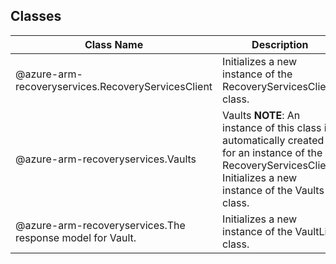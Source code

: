 ## Classes
| Class Name | Description |
|---|---|
| @azure-arm-recoveryservices.RecoveryServicesClient |Initializes a new instance of the RecoveryServicesClient class.|
| @azure-arm-recoveryservices.Vaults |Vaults __NOTE__: An instance of this class is automatically created for an instance of the RecoveryServicesClient. Initializes a new instance of the Vaults class.|
| @azure-arm-recoveryservices.The response model for Vault. |Initializes a new instance of the VaultList class.|
